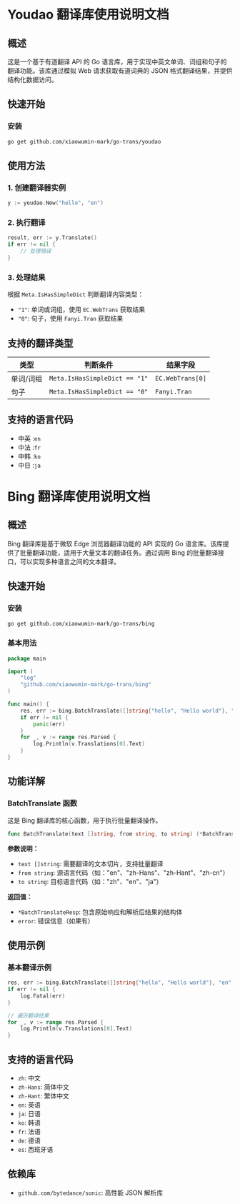 # Youdao 翻译库使用说明文档

## 概述

这是一个基于有道翻译 API 的 Go 语言库，用于实现中英文单词、词组和句子的翻译功能。该库通过模拟 Web 请求获取有道词典的 JSON 格式翻译结果，并提供结构化数据访问。

## 快速开始

### 安装

```bash
go get github.com/xiaowumin-mark/go-trans/youdao
```

## 使用方法

### 1. 创建翻译器实例

```go
y := youdao.New("hello", "en")
```

### 2. 执行翻译

```go
result, err := y.Translate()
if err != nil {
    // 处理错误
}
```

### 3. 处理结果

根据 `Meta.IsHasSimpleDict` 判断翻译内容类型：

- `"1"`: 单词或词组，使用 `EC.WebTrans` 获取结果
- `"0"`: 句子，使用 `Fanyi.Tran` 获取结果

## 支持的翻译类型

| 类型 | 判断条件 | 结果字段 |
|------|----------|----------|
| 单词/词组 | `Meta.IsHasSimpleDict == "1"` | `EC.WebTrans[0]` |
| 句子 | `Meta.IsHasSimpleDict == "0"` | `Fanyi.Tran` |

## 支持的语言代码

 - 中英 :`en`
 - 中法 :`fr`
 - 中韩 :`ko`
 - 中日 :`ja`

# Bing 翻译库使用说明文档

## 概述

Bing 翻译库是基于微软 Edge 浏览器翻译功能的 API 实现的 Go 语言库。该库提供了批量翻译功能，适用于大量文本的翻译任务。通过调用 Bing 的批量翻译接口，可以实现多种语言之间的文本翻译。

## 快速开始

### 安装

```bash
go get github.com/xiaowumin-mark/go-trans/bing
```

### 基本用法

```go
package main

import (
    "log"
    "github.com/xiaowumin-mark/go-trans/bing"
)

func main() {
    res, err := bing.BatchTranslate([]string{"hello", "Hello world"}, "en", "zh")
    if err != nil {
        panic(err)
    }
    for _, v := range res.Parsed {
        log.Println(v.Translations[0].Text)
    }
}
```

## 功能详解

### BatchTranslate 函数

这是 Bing 翻译库的核心函数，用于执行批量翻译操作。

```go
func BatchTranslate(text []string, from string, to string) (*BatchTranslateResp, error)
```

**参数说明：**
- `text []string`: 需要翻译的文本切片，支持批量翻译
- `from string`: 源语言代码（如："en"、"zh-Hans"、"zh-Hant"、"zh-cn"）
- `to string`: 目标语言代码（如："zh"、"en"、"ja"）

**返回值：**
- `*BatchTranslateResp`: 包含原始响应和解析后结果的结构体
- `error`: 错误信息（如果有）

## 使用示例

### 基本翻译示例

```go
res, err := bing.BatchTranslate([]string{"hello", "Hello world"}, "en", "zh")
if err != nil {
    log.Fatal(err)
}

// 遍历翻译结果
for _, v := range res.Parsed {
    log.Println(v.Translations[0].Text)
}
```

## 支持的语言代码

- `zh`: 中文
- `zh-Hans`: 简体中文
- `zh-Hant`: 繁体中文
- `en`: 英语
- `ja`: 日语
- `ko`: 韩语
- `fr`: 法语
- `de`: 德语
- `es`: 西班牙语

## 依赖库

- `github.com/bytedance/sonic`: 高性能 JSON 解析库
